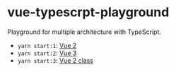 # vue-typescrpt-playground

Playground for multiple architecture with TypeScript.

- `yarn start:1`: [Vue 2](./typescript-vue2)
- `yarn start:2`: [Vue 3](./typescript-vue3)
- `yarn start:3`: [Vue 2 class](./typescript-vue2-class/)